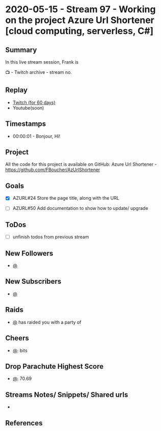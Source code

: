 
# 2020-05-15 - Stream 97 - Working on the project Azure Url Shortener [cloud computing, serverless, C#] 

Summary
-------

In this live stream session, Frank is 

📺 - Twitch archive - stream no.

Replay
------

- [Twitch (for 60 days)](https://www.twitch.tv/videos/621681874)
- Youtube(soon)


Timestamps
--------

- 00:00:01 - Bonjour, Hi!


Project
-------

All the code for this project is available on GitHub: Azure Url Shortener - https://github.com/FBoucher/AzUrlShortener



Goals
-----

- [X] AZURL#24 Store the page title, along with the URL
- [ ] AZURL#50 Add documentation to show how to update/ upgrade
 

ToDos
-----
- [ ] unfinish todos from previous stream


New Followers
-------------

- [@](https://www.twitch.tv/)


New Subscribers
---------------

- [@](https://www.twitch.tv/)


Raids
------

- [@](https://www.twitch.tv/) has raided you with a party of 



Cheers
------

- [@](https://www.twitch.tv/):  bits


Drop Parachute Highest Score
----------------------------

- [@](https://www.twitch.tv/):  70.69



Streams Notes/ Snippets/ Shared urls
-----------------------------------

- 


References
----------

